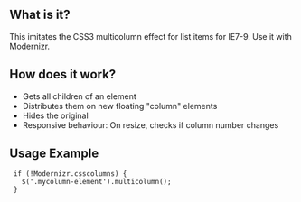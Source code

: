 ## What is it?

This imitates the CSS3 multicolumn effect for list items for IE7-9. Use it with Modernizr.

## How does it work?
- Gets all children of an element
- Distributes them on new floating "column" elements
- Hides the original
- Responsive behaviour: On resize, checks if column number changes

## Usage Example
```
 if (!Modernizr.csscolumns) {
   $('.mycolumn-element').multicolumn();
 }
```
